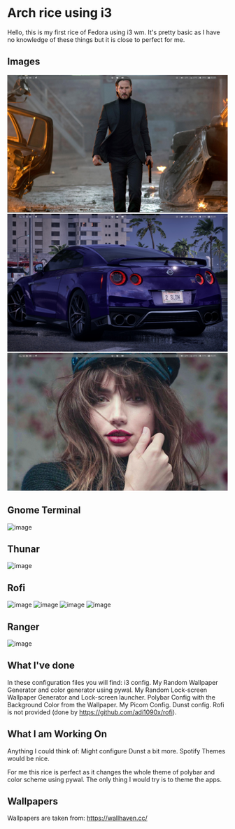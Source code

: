 # Arch rice using i3

Hello, this is my first rice of Fedora using i3 wm. It's pretty basic as I have no knowledge of these things but it is close to perfect for me.

## Images

![image](assets/Keanu.png)
![image](assets/RandomDesktop.png)
![image](assets/AnaDe.png)

## Gnome Terminal
![image](assets/Terminals)

## Thunar
![image](assets/Thunar)

## Rofi
![image](assets/Rofi1)
![image](assets/Rofi2)
![image](assets/Rofi3)
![image](assets/Rofi4)

## Ranger
![image](assets/Ranger)

## What I've done

In these configuration files you will find:
 i3 config.
 My Random Wallpaper Generator and color generator using pywal.
 My Random Lock-screen Wallpaper Generator and Lock-screen launcher.
 Polybar Config with the Background Color from the Wallpaper.
 My Picom Config.
 Dunst config.
 Rofi is not provided (done by https://github.com/adi1090x/rofi).

## What I am Working On
Anything I could think of:
 Might configure Dunst a bit more.
 Spotify Themes would be nice.
 

For me this rice is perfect as it changes the whole theme of polybar and color scheme using pywal. The only thing I would try is to theme the apps.

## Wallpapers
Wallpapers are taken from: https://wallhaven.cc/
